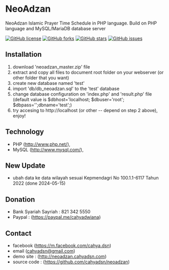 # NeoAdzan
NeoAdzan Islamic Prayer Time Schedule in PHP language. Build on PHP language and MySQL/MariaDB database server

[![GitHub license](https://img.shields.io/badge/license-MIT-blue.svg)](https://raw.githubusercontent.com/cahyadsn/neoadzan/master/LICENSE)
[![GitHub forks](https://img.shields.io/github/forks/cahyadsn/mbti.svg)](https://github.com/cahyadsn/neoadzan/network)
[![GitHub stars](https://img.shields.io/github/stars/cahyadsn/mbti.svg)](https://github.com/cahyadsn/mbneoadzanti/stargazers)
[![GitHub issues](https://img.shields.io/github/issues/cahyadsn/mbti.svg)](https://github.com/cahyadsn/neoadzan/issues)

## Installation
1. download 'neoadzan_master.zip' file
2. extract and copy all files to document root folder on your webserver (or other folder that you want)
3. create new database named 'test'
4. import 'db/db_neoadzan.sql' to the 'test' database
5. change database configuration on 'index.php' and 'result.php' file (default value is $dbhost='localhost; $dbuser='root'; $dbpass='';dbname='test';)
6. try accesing to http://localhost (or other -- depend on step 2 above), enjoy!

## Technology
+ PHP (http://www.php.net/),
+ MySQL (http://www.mysql.com/),

## New Update
- ubah data ke data wilayah sesuai Kepmendagri No 100.1.1-6117 Tahun 2022 (done 2024-05-15)

## Donation
+ Bank Syariah Sayriah : 821 342 5550
+ Paypal : (https://paypal.me/cahyadwiana)

## Contact
+ facebook (https://m.facebook.com/cahya.dsn)
+ email (cahyadsn@gmail.com)
+ demo site    : (http://neoadzan.cahyadsn.com)
+ source code  : (https://github.com/cahyadsn/neoadzan)

